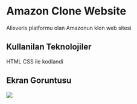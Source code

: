 <h1> Amazon Clone Website </h1>
 
 Alisveris platformu olan Amazonun klon web sitesi
 
 <h2> Kullanilan Teknolojiler </h2>
 
 HTML CSS ile kodlandi
 
 <h2> Ekran Goruntusu </h2>

 ![](ekran.gif)
